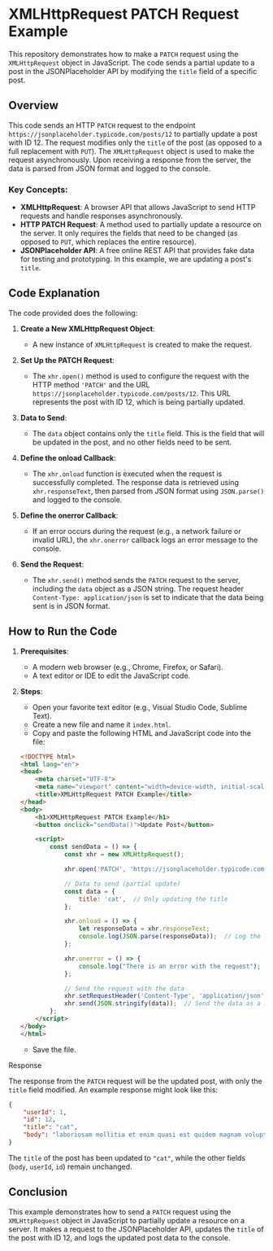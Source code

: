 # XMLHttpRequest PATCH Request Example

This repository demonstrates how to make a `PATCH` request using the `XMLHttpRequest` object in JavaScript. The code sends a partial update to a post in the JSONPlaceholder API by modifying the `title` field of a specific post.

## Overview

This code sends an HTTP `PATCH` request to the endpoint `https://jsonplaceholder.typicode.com/posts/12` to partially update a post with ID 12. The request modifies only the `title` of the post (as opposed to a full replacement with `PUT`). The `XMLHttpRequest` object is used to make the request asynchronously. Upon receiving a response from the server, the data is parsed from JSON format and logged to the console.

### Key Concepts:
- **XMLHttpRequest**: A browser API that allows JavaScript to send HTTP requests and handle responses asynchronously.
- **HTTP PATCH Request**: A method used to partially update a resource on the server. It only requires the fields that need to be changed (as opposed to `PUT`, which replaces the entire resource).
- **JSONPlaceholder API**: A free online REST API that provides fake data for testing and prototyping. In this example, we are updating a post's `title`.

## Code Explanation

The code provided does the following:

1. **Create a New XMLHttpRequest Object**:
   - A new instance of `XMLHttpRequest` is created to make the request.

2. **Set Up the PATCH Request**:
   - The `xhr.open()` method is used to configure the request with the HTTP method `'PATCH'` and the URL `https://jsonplaceholder.typicode.com/posts/12`. This URL represents the post with ID 12, which is being partially updated.
   
3. **Data to Send**:
   - The `data` object contains only the `title` field. This is the field that will be updated in the post, and no other fields need to be sent.

4. **Define the onload Callback**:
   - The `xhr.onload` function is executed when the request is successfully completed. The response data is retrieved using `xhr.responseText`, then parsed from JSON format using `JSON.parse()` and logged to the console.

5. **Define the onerror Callback**:
   - If an error occurs during the request (e.g., a network failure or invalid URL), the `xhr.onerror` callback logs an error message to the console.

6. **Send the Request**:
   - The `xhr.send()` method sends the `PATCH` request to the server, including the `data` object as a JSON string. The request header `Content-Type: application/json` is set to indicate that the data being sent is in JSON format.

## How to Run the Code

1. **Prerequisites**:
   - A modern web browser (e.g., Chrome, Firefox, or Safari).
   - A text editor or IDE to edit the JavaScript code.

2. **Steps**:
   - Open your favorite text editor (e.g., Visual Studio Code, Sublime Text).
   - Create a new file and name it `index.html`.
   - Copy and paste the following HTML and JavaScript code into the file:

   ```html
   <!DOCTYPE html>
   <html lang="en">
   <head>
       <meta charset="UTF-8">
       <meta name="viewport" content="width=device-width, initial-scale=1.0">
       <title>XMLHttpRequest PATCH Example</title>
   </head>
   <body>
       <h1>XMLHttpRequest PATCH Example</h1>
       <button onclick="sendData()">Update Post</button>

       <script>
           const sendData = () => {
               const xhr = new XMLHttpRequest();

               xhr.open('PATCH', 'https://jsonplaceholder.typicode.com/posts/12', true); // `true` for asynchronous request

               // Data to send (partial update)
               const data = {
                   title: 'cat',  // Only updating the title
               };

               xhr.onload = () => {
                   let responseData = xhr.responseText;
                   console.log(JSON.parse(responseData));  // Log the parsed JSON response
               };

               xhr.onerror = () => {
                   console.log("There is an error with the request");
               };

               // Send the request with the data
               xhr.setRequestHeader('Content-Type', 'application/json');  // Set the proper Content-Type header
               xhr.send(JSON.stringify(data));  // Send the data as a JSON string
           };
       </script>
   </body>
   </html>
   ```

   - Save the file.

 Response

The response from the `PATCH` request will be the updated post, with only the `title` field modified. An example response might look like this:

```json
{
    "userId": 1,
    "id": 12,
    "title": "cat",
    "body": "laboriosam mollitia et enim quasi est quidem magnam voluptate vitae"
}
```

The `title` of the post has been updated to `"cat"`, while the other fields (`body`, `userId`, `id`) remain unchanged.

## Conclusion

This example demonstrates how to send a `PATCH` request using the `XMLHttpRequest` object in JavaScript to partially update a resource on a server. It makes a request to the JSONPlaceholder API, updates the `title` of the post with ID 12, and logs the updated post data to the console.

